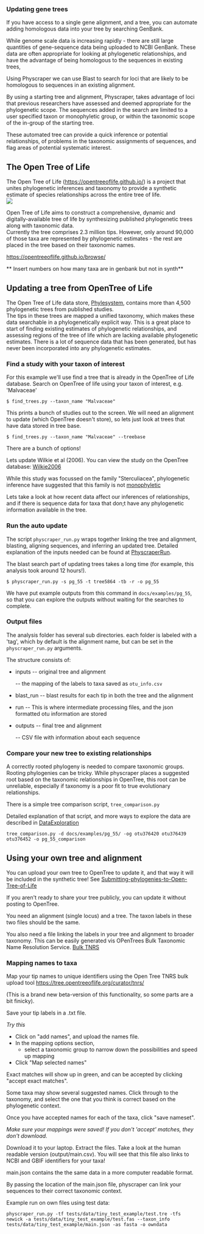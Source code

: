 
### Updating gene trees

If you have access to a single gene alignment, and a tree, you can automate adding homologous data into your tree by searching GenBank.

While genome scale data is increasing rapidly - there are still large quantities of gene-sequence data being uploaded to NCBI GenBank.
These data are often appropriate for looking at phylogenetic relationships, and have the advantage of being homologous to the sequences in existing trees,

Using Physcraper we can use Blast to search for loci that are likely to be homologous to sequences in an existing alignment.

By using a starting tree and alignment, Physcraper, takes advantage of loci that previous researchers have assessed and deemed appropriate for the phylogenetic scope.
The sequences added in the search are limited to a user specified taxon or monophyletic group, or within the taxonomic scope of the in-group of the starting tree.

These automated tree can provide a quick inference or potential relationships, of problems in the taxonomic assignments of sequences, and flag areas of potential systematic interest.


## The Open Tree of Life

The Open Tree of Life (https://opentreeoflife.github.io/) is a project that unites phylogenetic inferences and taxonomy to provide a synthetic estimate of species relationships across the entire tree of life.  
![](img/otol_logo.png)  


Open Tree of Life aims to construct a comprehensive, dynamic and digitally-available tree of life by synthesizing published phylogenetic trees along with taxonomic data.  
Currently the tree comprises 2.3 million tips. 
However, only around 90,000 of those taxa are represented by phylogenetic estimates - the rest are placed in the tree based on their taxonomic names.

https://opentreeoflife.github.io/browse/


** Insert numbers on how many taxa are in genbank but not in synth**  

## Updating a tree from OpenTree of Life

The Open Tree of Life data store, [Phylesystem](https://academic.oup.com/bioinformatics/article/31/17/2794/183373), contains more than 4,500 phylogenetic trees from published studies.  
The tips in these trees are mapped a unified taxonomy, which makes these data searchable in a phylogenetically explicit way.
This is a great place to start of finding existing estimates of phylogenetic relationships, 
and assessing regions of the tree of life which are lacking available phylogenetic estimates.
There is a lot of sequence data that has been generated, but has never been incorporated into any phylogenetic estimates.


### Find a study with your taxon of interest


For this example we'll use find a tree that is already in the OpenTree of Life database.
Search on OpenTree of life using your taxon of interest, e.g. 'Malvaceae'

    $ find_trees.py --taxon_name "Malvaceae"

This prints a bunch of studies out to the screen. We will need an alignment to update (which OpenTree doesn't store), so lets just look at trees that have data stored in tree base.

    $ find_trees.py --taxon_name "Malvaceae" --treebase

There are a bunch of options!

Lets update Wilkie et al (2006). 
You can view the study on the OpenTree database: [Wilkie2006](https://tree.opentreeoflife.org/curator/study/view/pg_55)

While this study was focussed on the family "Sterculiacea",
phylogenetic inference have suggested that this family is not [monophyletic]((https://tree.opentreeoflife.org/opentree/argus/ottol@996482))

Lets take a look at how recent data affect our inferences of relationships, and if there is sequence data for taxa that don;t have any phylogenetic information available in the tree.

### Run the auto update


The script `physcraper_run.py` wraps together linking the tree and alignment, blasting, aligning sequences, and inferring an updated tree.
Detailed explanation of the inputs needed can be found at [PhyscraperRun](./PhyscraperRun.md).

The blast search part of updating trees takes a long time (for example, this analysis took around 12 hours!).


    $ physcraper_run.py -s pg_55 -t tree5864 -tb -r -o pg_55


We have put example outputs from this command in `docs/examples/pg_55`, so that you can explore the outputs without waiting for the searches to complete.

### Output files

The analysis folder has several sub directories.
each folder is labeled with a 'tag', which by default is the alignment name, but can be set in the `physcraper_run.py` arguments.

The structure consists of:

-  inputs
    -- original tree and alignment

    -- the mapping of the labels to taxa saved as `otu_info.csv`

-  blast_run
    -- blast results for each tip in both the tree and the alignment

-  run
   -- This is where intermediate processing files, and the json formatted otu information are stored

- outputs
   -- final tree and alignment
   
   -- CSV file with information about each sequence



### Compare your new tree to existing relationships

A correctly rooted phylogeny is needed to compare taxonomic groups.
Rooting phylogenies can be tricky. While physcraper places a suggested root based on the taxonomic relationships in OpenTree, 
this root can be unreliable, especially if taxonomy is a poor fit to true evolutionary relationships.

There is a simple tree comparison script, `tree_comparison.py`

Detailed explanation of that script, and more ways to explore the data are described in [DataExploration](./DataExploration.md)


    tree_comparison.py -d docs/examples/pg_55/ -og otu376420 otu376439 otu376452 -o pg_55_comparison


## Using your own tree and alignment

You can upload your own tree to OpenTree to update it, and that way it will be included in the synthetic tree!
See [Submitting-phylogenies-to-Open-Tree-of-Life](https://github.com/OpenTreeOfLife/opentree/wiki/Submitting-phylogenies-to-Open-Tree-of-Life)

If you aren't ready to share your tree publicly, you can update it without posting to OpenTree.

You need an alignment (single locus) and a tree. The taxon labels in these two files should be the same.  

You also need a file linking the labels in your tree and alignment to broader taxonomy. This can be easily generated vis OPenTrees Bulk Taxonomic Name Resolution Service. [Bulk TNRS](https://tree.opentreeoflife.org/curator/tnrs/)

### Mapping names to taxa

Map your tip names to unique identifiers using the Open Tree TNRS bulk upload tool https://tree.opentreeoflife.org/curator/tnrs/

(This is a brand new beta-version of this functionality, so some parts are a bit finicky).

Save your tip labels in a .txt file. 

*Try this*
  * Click on "add names", and upload the names file.  
  * In the mapping options section,
    - select a taxonomic group to narrow down the possibilities and speed up mapping
  * Click "Map selected names"

Exact matches will show up in green, and can be accepted by clicking "accept exact matches".

Some taxa may show several suggested names. Click through to the taxonomy, and select the one that you think is correct based on the phylogenetic context. 

Once you have accepted names for each of the taxa, click "save nameset".

*Make sure your mappings were saved! If you don't 'accept' matches, they don't download.*

Download it to your laptop.
Extract the files.
Take a look at the human readable version (output/main.csv). You will see that this file also links to NCBI and GBIF identifiers for your taxa!


main.json contains the the same data in a more computer readable format.

By passing the location of the main.json file, physcraper can link your sequences to their correct taxonomic context.

Example run on own files using test data:

    physcraper_run.py -tf tests/data/tiny_test_example/test.tre -tfs newick -a tests/data/tiny_test_example/test.fas --taxon_info tests/data/tiny_test_example/main.json -as fasta -o owndata
